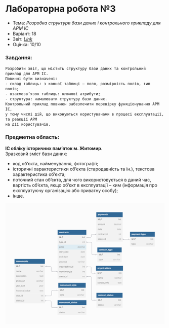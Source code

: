 # Лабораторна робота №3

- Тема: *Розробка структури бази даних і контрольного прикладу для АРМ ІС*
- Варіант: 18
- Звіт: [*Link*](./Report.pdf)
- Оцінка: 10/10

### Завдання:
    Розробити звіт, що містить структуру бази даних та контрольний 
    приклад для АРМ ІС. 
    Повинні бути визначені: 
    - склад таблиць: з кожної таблиці – поля, розмірність полів, тип полів; 
    - взаємозв’язок таблиць: ключові атрибути; 
    - структура: намалювати структуру бази даних. 
    Контрольний приклад повинен забезпечити перевірку функціонування АРМ ІС, 
    у тому числі дій, що виконуються користувачами в процесі експлуатації, та реакції АРМ 
    на дії користувачів.

### Предметна область:
**ІС обліку історичних пам’яток м. Житомир**. <br>
Зразковий зміст бази даних: 
- код об’єкта, найменування, фотографії; 
- історичні  характеристики  об’єкта  (стародавність  та  ін.),  текстова характеристика об’єкта; 
- поточний стан об’єкта, для чого використовується в даний час, вартість об’єкта, якщо об’єкт в експлуатації –  ким (інформація про експлуатуючу організацію або приватну особу); 
- інше.

![](./DbScheme.png)